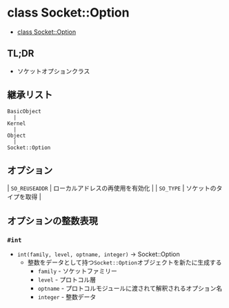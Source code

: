 # class Socket::Option
- [class Socket::Option](https://docs.ruby-lang.org/ja/2.7.0/class/Socket=3a=3aOption.html)

## TL;DR
- ソケットオプションクラス

## 継承リスト
```
BasicObject
  |
Kernel
  |
Object
  |
Socket::Option
```

## オプション

| `SO_REUSEADDR` | ローカルアドレスの再使用を有効化 |
| `SO_TYPE`      | ソケットのタイプを取得           |

## オプションの整数表現
### `#int`
- `int(family, level, optname, integer)` -> Socket::Option
  - 整数をデータとして持つ`Socket::Option`オブジェクトを新たに生成する
    - `family` - ソケットファミリー
    - `level` - プロトコル層
    - `optname` - プロトコルモジュールに渡されて解釈されるオプション名
    - `integer` - 整数データ
